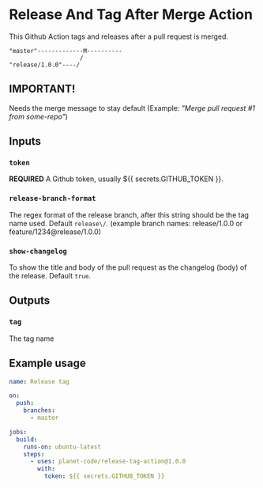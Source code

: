 # Release And Tag After Merge Action

This Github Action tags and releases after a pull request is merged.

```
"master"-------------M----------
                    /
"release/1.0.0"----/
```

## IMPORTANT!

Needs the merge message to stay default (Example: _"Merge pull request #1 from some-repo"_)

## Inputs

### `token`

**REQUIRED** A Github token, usually ${{ secrets.GITHUB_TOKEN }}.

### `release-branch-format`

The regex format of the release branch, after this string should be the tag name used.
Default `release\/`. (example branch names: release/1.0.0 or feature/1234@release/1.0.0)

### `show-changelog`

To show the title and body of the pull request as the changelog (body) of the release. Default `true`.

## Outputs

### `tag`

The tag name

## Example usage

```yaml
name: Release tag

on:
  push:
    branches:
      - master

jobs:
  build:
    runs-on: ubuntu-latest
    steps:
      - uses: planet-code/release-tag-action@1.0.0
        with:
          token: ${{ secrets.GITHUB_TOKEN }}
```
